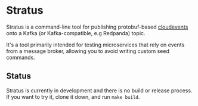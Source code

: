 # Stratus

Stratus is a command-line tool for publishing protobuf-based [cloudevents](https://cloudevents.io/)
onto a Kafka (or Kafka-compatible, e.g Redpanda) topic.

It's a tool primarily intended for testing microservices that rely on
events from a message broker, allowing you to avoid writing custom seed
commands.

## Status

Stratus is currently in development and there is no build or release process.
If you want to try it, clone it down, and run `make build`.
